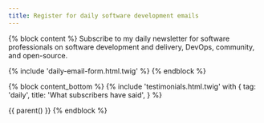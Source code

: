 ```yaml
---
title: Register for daily software development emails
---
```


{% block content %}
  Subscribe to my daily newsletter for software professionals on software development and delivery, DevOps, community, and open-source.

  {% include 'daily-email-form.html.twig' %}
{% endblock %}

{% block content_bottom %}
  {% include 'testimonials.html.twig' with {
    tag: 'daily',
    title: 'What subscribers have said',
  } %}

  {{ parent() }}
{% endblock %}
